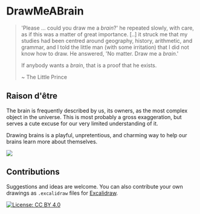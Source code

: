 # DrawMeABrain

> 'Please ... could you draw me a *brain*?' he repeated slowly, with care, as if this was a matter of great importance. [..] it struck me that my studies had been centred around geography, history, arithmetic, and grammar, and I told the little man (with some irritation) that I did not know how to draw. He answered, 'No matter. Draw me a *brain*.'
>
> If anybody wants a *brain*, that is a proof that he exists.
>
> \~ The Little Prince

## Raison d'être

The brain is frequently described by us, its owners, as the most complex object in the universe. This is most probably a gross exaggeration, but serves a cute excuse for our very limited understanding of it.

Drawing brains is a playful, unpretentious, and charming way to help our brains learn more about themselves.

![](flipbook_animated.gif)

## Contributions

Suggestions and ideas are welcome. You can also contribute your own drawings as `.excalidraw` files for [Excalidraw](https://excalidraw.com/). 


[![License: CC BY 4.0](https://img.shields.io/badge/License-CC%20BY%204.0-lightgrey.svg)](https://creativecommons.org/licenses/by/4.0/)